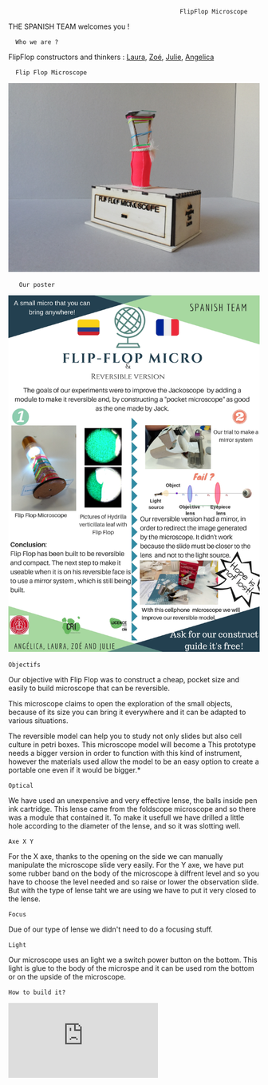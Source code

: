 
                                                    FlipFlop Microscope
 
 THE SPANISH TEAM welcomes you !

    


      Who we are ? 


FlipFlop constructors and thinkers : [Laura](https://github.com/lvrn1992), [Zoé](https://github.com/piczoe), [Julie](https://github.com/JulieSitolle), [Angelica](https://github.com/Angelicarisu)

  
      Flip Flop Microscope
      
![alt_text](https://github.com/MakerLabCRI/FrugalMicroscope/blob/master/StudentStories/FlipFlop%20Microscope/Images/IMG_20180914_123345.jpg)
     
       Our poster


![alt_text](https://github.com/MakerLabCRI/FrugalMicroscope/blob/master/StudentStories/FlipFlop%20Microscope/Images/SPANISH%20TEAM.jpg)
  
    Objectifs

Our objective with Flip Flop was to construct a cheap, pocket size and easily to build microscope that can be reversible. 

This microscope claims to open the exploration of the small objects, because of its size you can bring it everywhere and it can be adapted to various situations. 

The reversible model can help you to study not only slides but also cell culture in petri boxes. This microscope model will become a This prototype needs a bigger version in order to function with this kind of instrument, however the materials used allow the model to be an easy option to create a portable one even if it would be bigger.*

    Optical
    
We have used an unexpensive and very effective lense, the balls inside pen ink cartridge. This lense came from the foldscope microscope and so there was a module that contained it. To make it usefull we have drilled a little hole according to the diameter of the lense, and so it was slotting well.

    Axe X Y
    
For the X axe, thanks to the opening on the side we can manually manipulate the microscope slide very easily.
For the Y axe, we have put some rubber band on the body of the microscope à diffrent level and so you have to choose the level needed and so raise or lower the observation slide. But with the type of lense taht we are using we have to put it very closed to the lense.


    Focus
    
Due of our type of lense we didn't need to do a focusing stuff.


    Light
    
Our microscope uses an light we a switch power button on the bottom. This light is glue to the body of the microspe and it can be used rom the bottom or on the upside of the microscope.

    How to build it?
    
 ![Follow the script](https://github.com/MakerLabCRI/FrugalMicroscope/blob/master/StudentStories/FlipFlop%20Microscope/STEPS%20FINALE.pdf)



